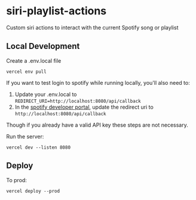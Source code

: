 # siri-playlist-actions

Custom siri actions to interact with the current Spotify song or playlist


## Local Development

Create a .env.local file

    vercel env pull

If you want to test login to spotify while running locally, you'll also need to:

1. Update your .env.local to `REDIRECT_URI=http://localhost:8080/api/callback`
2. In the [spotify developer portal](https://developer.spotify.com/dashboard/645f0d6f7ba34906b685002e1308be1c/settings), update the redirect uri to `http://localhost:8080/api/callback`

Though if you already have a valid API key these steps are not necessary.


Run the server:

    vercel dev --listen 8080


## Deploy

To prod:

    vercel deploy --prod
